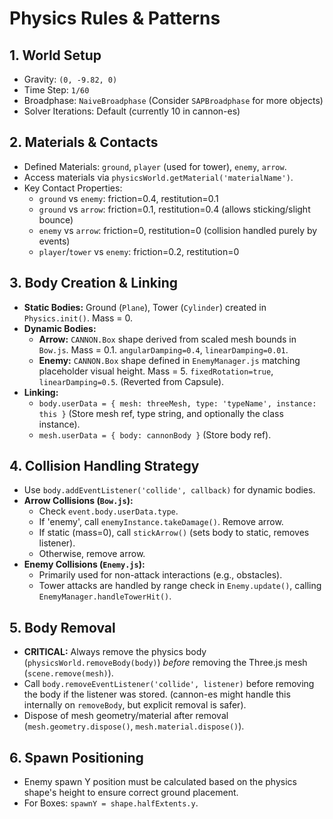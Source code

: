 # Physics Rules & Patterns

## 1. World Setup
- Gravity: `(0, -9.82, 0)`
- Time Step: `1/60`
- Broadphase: `NaiveBroadphase` (Consider `SAPBroadphase` for more objects)
- Solver Iterations: Default (currently 10 in cannon-es)

## 2. Materials & Contacts
- Defined Materials: `ground`, `player` (used for tower), `enemy`, `arrow`.
- Access materials via `physicsWorld.getMaterial('materialName')`.
- Key Contact Properties:
    - `ground` vs `enemy`: friction=0.4, restitution=0.1
    - `ground` vs `arrow`: friction=0.1, restitution=0.4 (allows sticking/slight bounce)
    - `enemy` vs `arrow`: friction=0, restitution=0 (collision handled purely by events)
    - `player`/`tower` vs `enemy`: friction=0.2, restitution=0

## 3. Body Creation & Linking
- **Static Bodies:** Ground (`Plane`), Tower (`Cylinder`) created in `Physics.init()`. Mass = 0.
- **Dynamic Bodies:**
    - **Arrow:** `CANNON.Box` shape derived from scaled mesh bounds in `Bow.js`. Mass = 0.1. `angularDamping=0.4`, `linearDamping=0.01`.
    - **Enemy:** `CANNON.Box` shape defined in `EnemyManager.js` matching placeholder visual height. Mass = 5. `fixedRotation=true`, `linearDamping=0.5`. (Reverted from Capsule).
- **Linking:**
    - `body.userData = { mesh: threeMesh, type: 'typeName', instance: this }` (Store mesh ref, type string, and optionally the class instance).
    - `mesh.userData = { body: cannonBody }` (Store body ref).

## 4. Collision Handling Strategy
- Use `body.addEventListener('collide', callback)` for dynamic bodies.
- **Arrow Collisions (`Bow.js`):**
    - Check `event.body.userData.type`.
    - If 'enemy', call `enemyInstance.takeDamage()`. Remove arrow.
    - If static (mass=0), call `stickArrow()` (sets body to static, removes listener).
    - Otherwise, remove arrow.
- **Enemy Collisions (`Enemy.js`):**
    - Primarily used for non-attack interactions (e.g., obstacles).
    - Tower attacks are handled by range check in `Enemy.update()`, calling `EnemyManager.handleTowerHit()`.

## 5. Body Removal
- **CRITICAL:** Always remove the physics body (`physicsWorld.removeBody(body)`) *before* removing the Three.js mesh (`scene.remove(mesh)`).
- Call `body.removeEventListener('collide', listener)` before removing the body if the listener was stored. (cannon-es might handle this internally on `removeBody`, but explicit removal is safer).
- Dispose of mesh geometry/material after removal (`mesh.geometry.dispose()`, `mesh.material.dispose()`).

## 6. Spawn Positioning
- Enemy spawn Y position must be calculated based on the physics shape's height to ensure correct ground placement.
- For Boxes: `spawnY = shape.halfExtents.y`.
